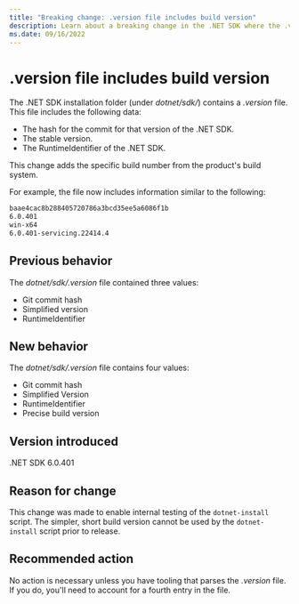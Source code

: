 ```yaml
---
title: "Breaking change: .version file includes build version"
description: Learn about a breaking change in the .NET SDK where the .version file now includes the specific build version.
ms.date: 09/16/2022
---
```

# .version file includes build version

The .NET SDK installation folder (under *dotnet/sdk/<version>*) contains a *.version* file. This file includes the following data:

- The hash for the commit for that version of the .NET SDK.
- The stable version.
- The RuntimeIdentifier of the .NET SDK.

This change adds the specific build number from the product's build system.

For example, the file now includes information similar to the following:

```txt
baae4cac8b288405720786a3bcd35ee5a6086f1b
6.0.401
win-x64
6.0.401-servicing.22414.4
```

## Previous behavior

The *dotnet/sdk/<version>.version* file contained three values:

- Git commit hash
- Simplified version
- RuntimeIdentifier

## New behavior

The *dotnet/sdk/<version>.version* file contains four values:

- Git commit hash
- Simplified Version
- RuntimeIdentifier
- Precise build version

## Version introduced

.NET SDK 6.0.401

## Reason for change

This change was made to enable internal testing of the `dotnet-install` script. The simpler, short build version cannot be used by the `dotnet-install` script prior to release.

## Recommended action

No action is necessary unless you have tooling that parses the *.version* file. If you do, you'll need to account for a fourth entry in the file.
